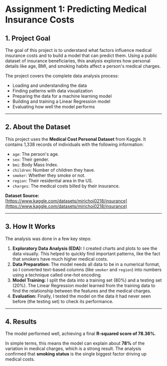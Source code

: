 # Assignment 1: Predicting Medical Insurance Costs

## 1. Project Goal

The goal of this project is to understand what factors influence medical insurance costs and to build a model that can predict them. Using a public dataset of insurance beneficiaries, this analysis explores how personal details like age, BMI, and smoking habits affect a person's medical charges.

The project covers the complete data analysis process:

*   Loading and understanding the data
*   Finding patterns with data visualization
*   Preparing the data for a machine learning model
*   Building and training a Linear Regression model
*   Evaluating how well the model performs

-----

## 2. About the Dataset

This project uses the **Medical Cost Personal Dataset** from Kaggle. It contains 1,338 records of individuals with the following information:

*   `age`: The person's age.
*   `sex`: Their gender.
*   `bmi`: Body Mass Index.
*   `children`: Number of children they have.
*   `smoker`: Whether they smoke or not.
*   `region`: Their residential area in the US.
*   `charges`: The medical costs billed by their insurance.

**Dataset Source:** [https://www.kaggle.com/datasets/mirichoi0218/insurance](https://www.kaggle.com/datasets/mirichoi0218/insurance)

-----

## 3. How It Works

The analysis was done in a few key steps:

1.  **Exploratory Data Analysis (EDA):** I created charts and plots to see the data visually. This helped to quickly find important patterns, like the fact that smokers have much higher medical costs.
2.  **Data Preparation:** The model needs all data to be in a numerical format, so I converted text-based columns (like `smoker` and `region`) into numbers using a technique called one-hot encoding.
3.  **Model Training:** I split the data into a training set (80%) and a testing set (20%). The Linear Regression model learned from the training data to find the relationship between the features and the medical charges.
4.  **Evaluation:** Finally, I tested the model on the data it had never seen before (the testing set) to check its performance.

-----

## 4. Results

The model performed well, achieving a final **R-squared score of 78.36%**.

In simple terms, this means the model can explain about **78%** of the variation in medical charges, which is a strong result. The analysis confirmed that **smoking status** is the single biggest factor driving up medical costs.
